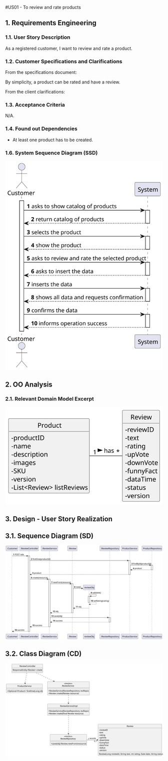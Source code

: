 #US01 - To review and rate products

## 1. Requirements Engineering

### 1.1. User Story Description

As  a  registered customer, I want to review and rate a product.

### 1.2. Customer Specifications and Clarifications

From the specifications document:

By simplicity, a product can be rated and have a review.

From the client clarifications:


### 1.3. Acceptance Criteria

N/A.

### 1.4. Found out Dependencies

* At least one product has to be created.
    

### 1.6. System Sequence Diagram (SSD)

![SSD-1](SSD-1.svg)

## 2. OO Analysis

### 2.1. Relevant Domain Model Excerpt

![MD-1](MD-1.svg)

## 3. Design - User Story Realization

## 3.1. Sequence Diagram (SD)

![SD-1](SD-1.svg)

## 3.2. Class Diagram (CD)

![CD-1](CD-1.svg)
